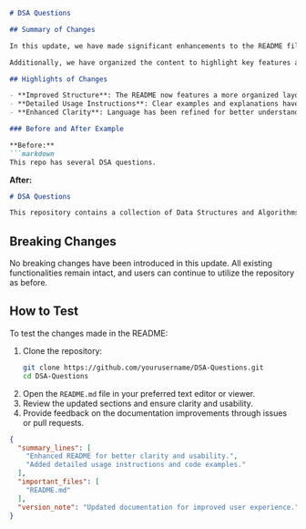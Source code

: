 ```markdown
# DSA Questions

## Summary of Changes

In this update, we have made significant enhancements to the README file, offering clearer guidance and improved structure for users engaging with the DSA Questions repository. The updates aim to provide a more informative experience for developers and contributors by including concise explanations, usage examples, and improved formatting. This will help users quickly understand the purpose and functionality of the repository, as well as how to get started with it.

Additionally, we have organized the content to highlight key features and usage instructions, making it easier for newcomers to navigate and utilize the resources available. The changes reflect our commitment to improving documentation for better accessibility and usability, ensuring that both beginners and experienced developers can benefit from this repository.

## Highlights of Changes

- **Improved Structure**: The README now features a more organized layout, making it easier to follow.
- **Detailed Usage Instructions**: Clear examples and explanations have been added to illustrate the usage of algorithms and data structures.
- **Enhanced Clarity**: Language has been refined for better understanding, especially for complex concepts.

### Before and After Example

**Before:**
```markdown
This repo has several DSA questions.
```

**After:**
```markdown
# DSA Questions

This repository contains a collection of Data Structures and Algorithms (DSA) questions designed to help developers improve their problem-solving skills. Each question is accompanied by explanations and example solutions to facilitate learning.
```

## Breaking Changes

No breaking changes have been introduced in this update. All existing functionalities remain intact, and users can continue to utilize the repository as before.

## How to Test

To test the changes made in the README:

1. Clone the repository:
   ```bash
   git clone https://github.com/yourusername/DSA-Questions.git
   cd DSA-Questions
   ```
2. Open the `README.md` file in your preferred text editor or viewer.
3. Review the updated sections and ensure clarity and usability.
4. Provide feedback on the documentation improvements through issues or pull requests.

```json
{
  "summary_lines": [
    "Enhanced README for better clarity and usability.",
    "Added detailed usage instructions and code examples."
  ],
  "important_files": [
    "README.md"
  ],
  "version_note": "Updated documentation for improved user experience."
}
```
```